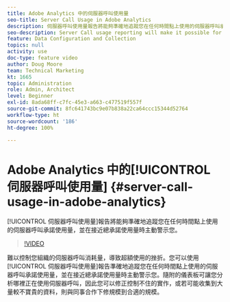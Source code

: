 ```yaml
---
title: Adobe Analytics 中的伺服器呼叫使用量
seo-title: Server Call Usage in Adobe Analytics
description: 伺服器呼叫使用量報告將能夠準確地追蹤您在任何時間點上使用的伺服器呼叫承諾使用量，並在接近總承諾使用量時主動警示您。
seo-description: Server Call usage reporting will make it possible for you to track exactly how much of your server call commitment you’ve used at any point in time, and will also proactively alert you when you are approaching your total commitment.
feature: Data Configuration and Collection
topics: null
activity: use
doc-type: feature video
author: Doug Moore
team: Technical Marketing
kt: 1665
topic: Administration
role: Admin, Architect
level: Beginner
exl-id: 8ada68ff-c7fc-45e3-a663-c477519f557f
source-git-commit: 8fc641743bc9e07b838a22ca64ccc15344d52764
workflow-type: ht
source-wordcount: '186'
ht-degree: 100%

---
```


# Adobe Analytics 中的[!UICONTROL 伺服器呼叫使用量] {#server-call-usage-in-adobe-analytics}

[!UICONTROL 伺服器呼叫使用量]報告將能夠準確地追蹤您在任何時間點上使用的伺服器呼叫承諾使用量，並在接近總承諾使用量時主動警示您。

>[!VIDEO](https://video.tv.adobe.com/v/23137/?quality=12&learn=on)

難以控制您組織的伺服器呼叫消耗量，導致超額使用的挫折。您可以使用[!UICONTROL 伺服器呼叫使用量]報告準確地追蹤您在任何時間點上使用的伺服器呼叫承諾使用量，並在接近總承諾使用量時主動警示您。隨附的儀表板可讓您分析哪裡正在使用伺服器呼叫，因此您可以修正控制不住的實作，或若可能收集到大量較不寶貴的資料，則與同事合作下修規模到合適的規模。
